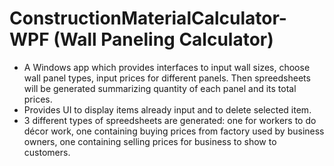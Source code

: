 # ConstructionMaterialCalculator-WPF (Wall Paneling Calculator)
-	A Windows app which provides interfaces to input wall sizes, choose wall panel types, input prices for different panels. Then spreedsheets will be generated summarizing quantity of each panel and its total prices.
-	Provides UI to display items already input and to delete selected item.
-	3 different types of spreedsheets are generated: one for workers to do décor work, one containing buying prices from factory used by business owners, one containing selling prices for business to show to customers.

